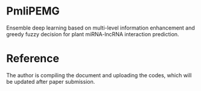 # PmliPEMG
Ensemble deep learning based on multi-level information enhancement and greedy fuzzy decision for plant miRNA-lncRNA interaction prediction.

# Reference
The author is compiling the document and uploading the codes, which will be updated after paper submission.
